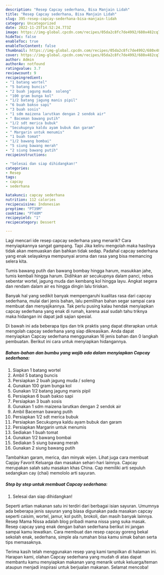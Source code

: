```yaml
---
description: "Resep Capcay sederhana, Bisa Manjain Lidah"
title: "Resep Capcay sederhana, Bisa Manjain Lidah"
slug: 395-resep-capcay-sederhana-bisa-manjain-lidah
category: Uncategorized
date: 2022-11-25T14:52:24.773Z
image: https://img-global.cpcdn.com/recipes/05da2c8fc7de4992/680x482cq70/capcay-sederhana-foto-resep-utama.jpg
hideToc: false
enableToc: true
enableTocContent: false
thumbnail: https://img-global.cpcdn.com/recipes/05da2c8fc7de4992/680x482cq70/capcay-sederhana-foto-resep-utama.jpg
cover: https://img-global.cpcdn.com/recipes/05da2c8fc7de4992/680x482cq70/capcay-sederhana-foto-resep-utama.jpg
author: Admin
authorAv: notfound
ratingvalue: 3.7
reviewcount: 9
recipeingredient:
- "1 batang wortel"
- "5 batang buncis"
- "2 buah jagung muda  soleng"
- "100 gram bunga kol"
- "1/2 batang jagung manis pipil"
- "6 buah bakso sapi"
- "3 buah sosis"
- "1 sdm maizena larutkan dengan 2 sendok air"
- " Baceman bawang putih"
- "1/2 sdt merica bubuk"
- "Secukupnya kaldu ayam bubuk dan garam"
- " Margarin untuk menumis"
- "1 buah tomat"
- "1/2 bawang bombai"
- "5 siung bawang merah"
- "2 siung bawang putih"
recipeinstructions:

- "Selesai dan siap dihidangkan!"
categories:
- Resep
tags:
- capcay
- sederhana

katakunci: capcay sederhana 
nutrition: 112 calories
recipecuisine: Indonesian
preptime: "PT39M"
cooktime: "PT48M"
recipeyield: "1"
recipecategory: Dessert

---
```



Lagi mencari ide resep capcay sederhana yang menarik? Cara menyiapkannya sangat gampang. Tapi Jika keliru mengolah maka hasilnya tidak akan memuaskan dan bahkan tidak sedap. Padahal capcay sederhana yang enak selayaknya mempunyai aroma dan rasa yang bisa memancing selera kita.


Tumis bawang putih dan bawang bombay hingga harum, masukkan jahe, tumis kembali hingga harum. Didihkan air secukupnya dalam panci, rebus sebentar wortel, jagung muda dan kembang kol hingga layu. Angkat segera dan rendam dalam air es hingga dingin lalu tiriskan.

Banyak hal yang sedikit banyak mempengaruhi kualitas rasa dari capcay sederhana, mulai dari jenis bahan, lalu pemilihan bahan segar sampai cara membuat dan menyajikannya. Tak perlu pusing kalau hendak menyiapkan capcay sederhana yang enak di rumah, karena asal sudah tahu triknya maka hidangan ini dapat jadi sajian spesial.


Di bawah ini ada beberapa tips dan trik praktis yang dapat diterapkan untuk mengolah capcay sederhana yang siap dikreasikan. Anda dapat menyiapkan Capcay sederhana menggunakan 16 jenis bahan dan 0 langkah pembuatan. Berikut ini cara untuk menyiapkan hidangannya.

<!--inarticleads1-->

##### Bahan-bahan dan bumbu yang wajib ada dalam menyiapkan Capcay sederhana:

1. Siapkan 1 batang wortel
1. Ambil 5 batang buncis
1. Persiapkan 2 buah jagung muda / soleng
1. Gunakan 100 gram bunga kol
1. Gunakan 1/2 batang jagung manis pipil
1. Persiapkan 6 buah bakso sapi
1. Persiapkan 3 buah sosis
1. Gunakan 1 sdm maizena larutkan dengan 2 sendok air
1. Ambil  Baceman bawang putih
1. Persiapkan 1/2 sdt merica bubuk
1. Persiapkan Secukupnya kaldu ayam bubuk dan garam
1. Persiapkan  Margarin untuk menumis
1. Sediakan 1 buah tomat
1. Gunakan 1/2 bawang bombai
1. Sediakan 5 siung bawang merah
1. Gunakan 2 siung bawang putih


Tambahkan garam, merica, dan minyak wijen. Lihat juga cara membuat Capjay Favorit Keluarga dan masakan sehari-hari lainnya. Capcay merupakan salah satu masakan khas China. Cap memiliki arti sepuluh sedangkan cay (chai) memololo arti sayuran. 

<!--inarticleads2-->

##### Step by step untuk membuat Capcay sederhana:


1. Selesai dan siap dihidangkan!

Seperti artian makanan satu ini terdiri dari berbagai isian sayuran. Umumnya ada beberapa jenis sayuran yang biasa digunakan pada masakan capcay seperti caisim, wortel, jamur, kol putih, brokoli, dan masih banyak lainnya. Resep Mama Nissa adalah blog pribadi mama nissa yang suka masak. Resep capcay yang enak dengan bahan sederhana berikut ini jangan sampai kamu lewatkan. Cara membuat dan resep capcay goreng bekal sekolah enak, sederhana, simple ala rumahan bisa kamu simak bahan serta tips memasaknya. 

Terima kasih telah menggunakan resep yang kami tampilkan di halaman ini. Harapan kami, olahan Capcay sederhana yang mudah di atas dapat membantu kamu menyiapkan makanan yang menarik untuk keluarga/teman ataupun menjadi inspirasi untuk berjualan makanan. Selamat mencoba!
